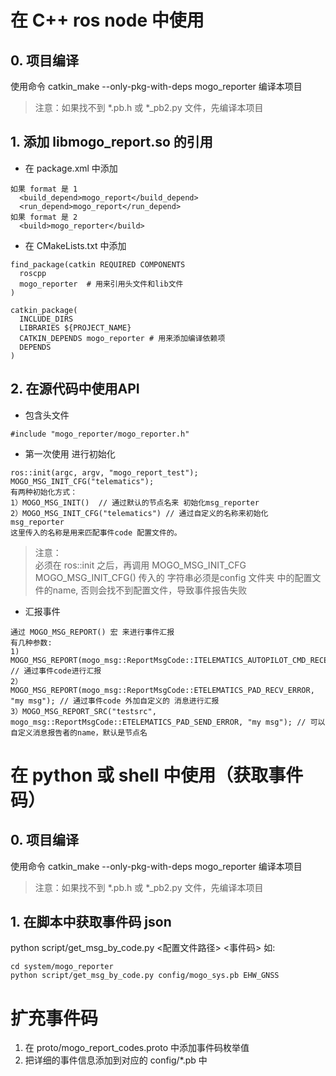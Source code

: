 # 在 C++ ros node 中使用
## 0. 项目编译  
使用命令 catkin_make --only-pkg-with-deps mogo_reporter 编译本项目  
> 注意：如果找不到 *.pb.h 或 *_pb2.py 文件，先编译本项目
## 1. 添加 libmogo_report.so 的引用  
- 在 package.xml 中添加
```
如果 format 是 1
  <build_depend>mogo_report</build_depend>
  <run_depend>mogo_report</run_depend>
如果 format 是 2
  <build>mogo_reporter</build>
```
- 在 CMakeLists.txt 中添加
```
find_package(catkin REQUIRED COMPONENTS
  roscpp
  mogo_reporter  # 用来引用头文件和lib文件
)

catkin_package(
  INCLUDE_DIRS
  LIBRARIES ${PROJECT_NAME}
  CATKIN_DEPENDS mogo_reporter # 用来添加编译依赖项
  DEPENDS
)
```
## 2. 在源代码中使用API
- 包含头文件
```
#include "mogo_reporter/mogo_reporter.h"
```
- 第一次使用 进行初始化
```
ros::init(argc, argv, "mogo_report_test");
MOGO_MSG_INIT_CFG("telematics");
有两种初始化方式：
1）MOGO_MSG_INIT()  // 通过默认的节点名来 初始化msg_reporter
2）MOGO_MSG_INIT_CFG("telematics") // 通过自定义的名称来初始化 msg_reporter
这里传入的名称是用来匹配事件code 配置文件的。
```
> 注意：  
> 必须在 ros::init 之后，再调用 MOGO_MSG_INIT_CFG  
> MOGO_MSG_INIT_CFG() 传入的 字符串必须是config 文件夹 中的配置文件的name, 否则会找不到配置文件，导致事件报告失败

- 汇报事件
```
通过 MOGO_MSG_REPORT() 宏 来进行事件汇报
有几种参数:
1) MOGO_MSG_REPORT(mogo_msg::ReportMsgCode::ITELEMATICS_AUTOPILOT_CMD_RECEIVED); // 通过事件code进行汇报
2）MOGO_MSG_REPORT(mogo_msg::ReportMsgCode::ETELEMATICS_PAD_RECV_ERROR, "my msg"); // 通过事件code 外加自定义的 消息进行汇报
3）MOGO_MSG_REPORT_SRC("testsrc", mogo_msg::ReportMsgCode::ETELEMATICS_PAD_SEND_ERROR, "my msg"); // 可以自定义消息报告者的name，默认是节点名
```

# 在 python 或 shell 中使用（获取事件码）
## 0. 项目编译  
使用命令 catkin_make --only-pkg-with-deps mogo_reporter 编译本项目
> 注意：如果找不到 *.pb.h 或 *_pb2.py 文件，先编译本项目

## 1. 在脚本中获取事件码 json
python script/get_msg_by_code.py <配置文件路径> <事件码>
如:
```
cd system/mogo_reporter
python script/get_msg_by_code.py config/mogo_sys.pb EHW_GNSS
```

# 扩充事件码
1. 在 proto/mogo_report_codes.proto 中添加事件码枚举值
2. 把详细的事件信息添加到对应的 config/*.pb 中